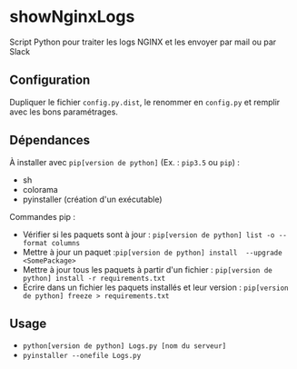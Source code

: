 # showNginxLogs
Script Python pour traiter les logs NGINX et les envoyer par mail ou par Slack

## Configuration
Dupliquer le fichier `config.py.dist`, le renommer en `config.py` et remplir avec les bons paramétrages.

## Dépendances
À installer avec `pip[version de python]` (Ex. : `pip3.5` ou `pip`) :
- sh
- colorama
- pyinstaller (création d'un exécutable)

Commandes pip :
- Vérifier si les paquets sont à jour : `pip[version de python] list -o --format columns`
- Mettre à jour un paquet :`pip[version de python] install  --upgrade <SomePackage>`
- Mettre à jour tous les paquets à partir d'un fichier : `pip[version de python] install -r requirements.txt`
- Écrire dans un fichier les paquets installés et leur version : `pip[version de python] freeze > requirements.txt`

## Usage
- `python[version de python] Logs.py [nom du serveur]`
- `pyinstaller --onefile Logs.py`
